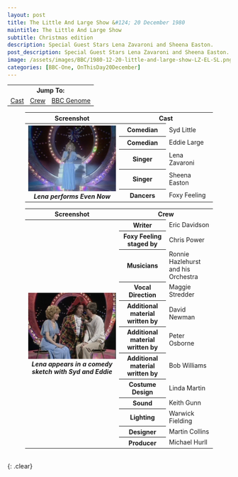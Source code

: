 ```yaml
---
layout: post
title: The Little And Large Show &#124; 20 December 1980
maintitle: The Little And Large Show
subtitle: Christmas edition
description: Special Guest Stars Lena Zavaroni and Sheena Easton.
post_description: Special Guest Stars Lena Zavaroni and Sheena Easton.
image: /assets/images/BBC/1980-12-20-little-and-large-show-LZ-EL-SL.png
categories: [BBC-One, OnThisDay20December]
---
```


<table>
<tr align="center">
<th colspan="4">Jump To:</th>
</tr>

<tr align="center">
<td style="33%"><a href="#infobox1">Cast</a></td>
<td style="34%"><a href="#infobox2">Crew</a></td>
<td style="33%"><a class="external-link" href="https://genome.ch.bbc.co.uk/schedules/bbcone/london/1980-12-20#at-19.40">BBC Genome</a></td>
</tr>
</table>

<figure class="fig3">
<table>
<tr id="infobox1"><th>Screenshot</th><th colspan="2">Cast</th></tr>
<tr><th rowspan="6" class="top" style="width:50%;"><img src="/assets/images/BBC/1980-12-20-little-and-large-show-LZ-LLS.png" class="full-width" /><br /><cite>Lena performs Even Now</cite></th></tr>
<tr><th style="width:25%;">Comedian</th><td>Syd Little</td></tr>
<tr><th>Comedian</th><td>Eddie Large</td></tr>
<tr><th>Singer</th><td>Lena Zavaroni</td></tr>
<tr><th>Singer</th><td>Sheena Easton</td></tr>
<tr><th>Dancers</th><td>Foxy Feeling</td></tr>
</table>
</figure>

<figure class="fig3">
<table>
<tr id="infobox2"><th>Screenshot</th><th colspan="2">Crew</th></tr>
<tr>
<th rowspan="13" class="top" style="width:50%;"><img src="/assets/images/BBC/1980-12-20-little-and-large-show-LZ-EL-SL.png" class="full-width" /><br /><cite>Lena appears in a comedy sketch with Syd and Eddie</cite></th>
</tr>
<tr><th style="width:25%;">Writer</th><td>Eric Davidson</td></tr>
<tr><th>Foxy Feeling staged by</th><td>Chris Power</td></tr>
<tr><th>Musicians</th><td>Ronnie Hazlehurst and his Orchestra</td></tr>
<tr><th>Vocal Direction</th><td>Maggie Stredder</td></tr>
<tr><th>Additional material written by</th><td>David Newman</td></tr>
<tr><th>Additional material written by</th><td>Peter Osborne</td></tr>
<tr><th>Additional material written by</th><td>Bob Williams</td></tr>
<tr><th>Costume Design</th><td>Linda Martin</td></tr>
<tr><th>Sound</th><td>Keith Gunn</td></tr>
<tr><th>Lighting</th><td>Warwick Fielding</td></tr>
<tr><th>Designer</th><td>Martin Collins</td></tr>
<tr><th>Producer</th><td>Michael Hurll</td></tr>
</table>
</figure>

<br />{: .clear}

